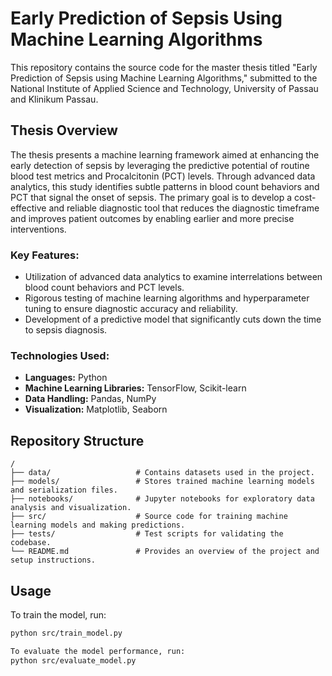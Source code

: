 # Early Prediction of Sepsis Using Machine Learning Algorithms

This repository contains the source code for the master thesis titled "Early Prediction of Sepsis using Machine Learning Algorithms," submitted to the National Institute of Applied Science and Technology, University of Passau and Klinikum Passau.

## Thesis Overview
The thesis presents a machine learning framework aimed at enhancing the early detection of sepsis by leveraging the predictive potential of routine blood test metrics and Procalcitonin (PCT) levels. Through advanced data analytics, this study identifies subtle patterns in blood count behaviors and PCT that signal the onset of sepsis. The primary goal is to develop a cost-effective and reliable diagnostic tool that reduces the diagnostic timeframe and improves patient outcomes by enabling earlier and more precise interventions.

### Key Features:
- Utilization of advanced data analytics to examine interrelations between blood count behaviors and PCT levels.
- Rigorous testing of machine learning algorithms and hyperparameter tuning to ensure diagnostic accuracy and reliability.
- Development of a predictive model that significantly cuts down the time to sepsis diagnosis.

### Technologies Used:
- **Languages:** Python
- **Machine Learning Libraries:** TensorFlow, Scikit-learn
- **Data Handling:** Pandas, NumPy
- **Visualization:** Matplotlib, Seaborn

## Repository Structure
```
/
├── data/                   # Contains datasets used in the project.
├── models/                 # Stores trained machine learning models and serialization files.
├── notebooks/              # Jupyter notebooks for exploratory data analysis and visualization.
├── src/                    # Source code for training machine learning models and making predictions.
├── tests/                  # Test scripts for validating the codebase.
└── README.md               # Provides an overview of the project and setup instructions.
```
## Usage

To train the model, run:
```bash
python src/train_model.py

To evaluate the model performance, run:
python src/evaluate_model.py

